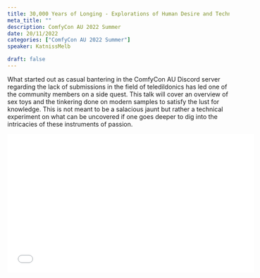 ```yaml
---
title: 30,000 Years of Longing - Explorations of Human Desire and Technological Yearning
meta_title: ""
description: ComfyCon AU 2022 Summer
date: 20/11/2022
categories: ["ComfyCon AU 2022 Summer"]
speaker: KatnissMelb

draft: false
---
```

What started out as casual bantering in the ComfyCon AU Discord server regarding the lack of submissions in the field of teledildonics has led one of the community members on a side quest. This talk will cover an overview of sex toys and the tinkering done on modern samples to satisfy the lust for knowledge. This is not meant to be a salacious jaunt but rather a technical experiment on what can be uncovered if one goes deeper to dig into the intricacies of these instruments of passion. 

<iframe width="560" height="315" src="None" title="YouTube video player" frameborder="0" allow="accelerometer; autoplay; clipboard-write; encrypted-media; gyroscope; picture-in-picture; web-share" allowfullscreen></iframe>